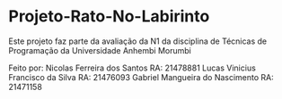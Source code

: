 # Projeto-Rato-No-Labirinto
 Este projeto faz parte da avaliação da N1 da disciplina de Técnicas de Programação da Universidade Anhembi Morumbi

 Feito por:
 Nicolas Ferreira dos Santos RA: 21478881
 Lucas Vinicius Francisco da Silva RA: 21476093
 Gabriel Mangueira do Nascimento RA: 21471158

